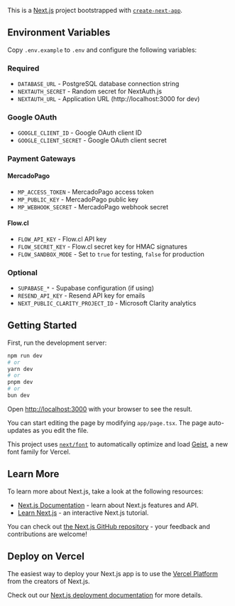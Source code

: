 This is a [Next.js](https://nextjs.org) project bootstrapped with [`create-next-app`](https://nextjs.org/docs/app/api-reference/cli/create-next-app).

## Environment Variables

Copy `.env.example` to `.env` and configure the following variables:

### Required
- `DATABASE_URL` - PostgreSQL database connection string
- `NEXTAUTH_SECRET` - Random secret for NextAuth.js
- `NEXTAUTH_URL` - Application URL (http://localhost:3000 for dev)

### Google OAuth
- `GOOGLE_CLIENT_ID` - Google OAuth client ID
- `GOOGLE_CLIENT_SECRET` - Google OAuth client secret

### Payment Gateways

#### MercadoPago
- `MP_ACCESS_TOKEN` - MercadoPago access token
- `MP_PUBLIC_KEY` - MercadoPago public key
- `MP_WEBHOOK_SECRET` - MercadoPago webhook secret

#### Flow.cl
- `FLOW_API_KEY` - Flow.cl API key
- `FLOW_SECRET_KEY` - Flow.cl secret key for HMAC signatures
- `FLOW_SANDBOX_MODE` - Set to `true` for testing, `false` for production

### Optional
- `SUPABASE_*` - Supabase configuration (if using)
- `RESEND_API_KEY` - Resend API key for emails
- `NEXT_PUBLIC_CLARITY_PROJECT_ID` - Microsoft Clarity analytics

## Getting Started

First, run the development server:

```bash
npm run dev
# or
yarn dev
# or
pnpm dev
# or
bun dev
```

Open [http://localhost:3000](http://localhost:3000) with your browser to see the result.

You can start editing the page by modifying `app/page.tsx`. The page auto-updates as you edit the file.

This project uses [`next/font`](https://nextjs.org/docs/app/building-your-application/optimizing/fonts) to automatically optimize and load [Geist](https://vercel.com/font), a new font family for Vercel.

## Learn More

To learn more about Next.js, take a look at the following resources:

- [Next.js Documentation](https://nextjs.org/docs) - learn about Next.js features and API.
- [Learn Next.js](https://nextjs.org/learn) - an interactive Next.js tutorial.

You can check out [the Next.js GitHub repository](https://github.com/vercel/next.js) - your feedback and contributions are welcome!

## Deploy on Vercel

The easiest way to deploy your Next.js app is to use the [Vercel Platform](https://vercel.com/new?utm_medium=default-template&filter=next.js&utm_source=create-next-app&utm_campaign=create-next-app-readme) from the creators of Next.js.

Check out our [Next.js deployment documentation](https://nextjs.org/docs/app/building-your-application/deploying) for more details.
